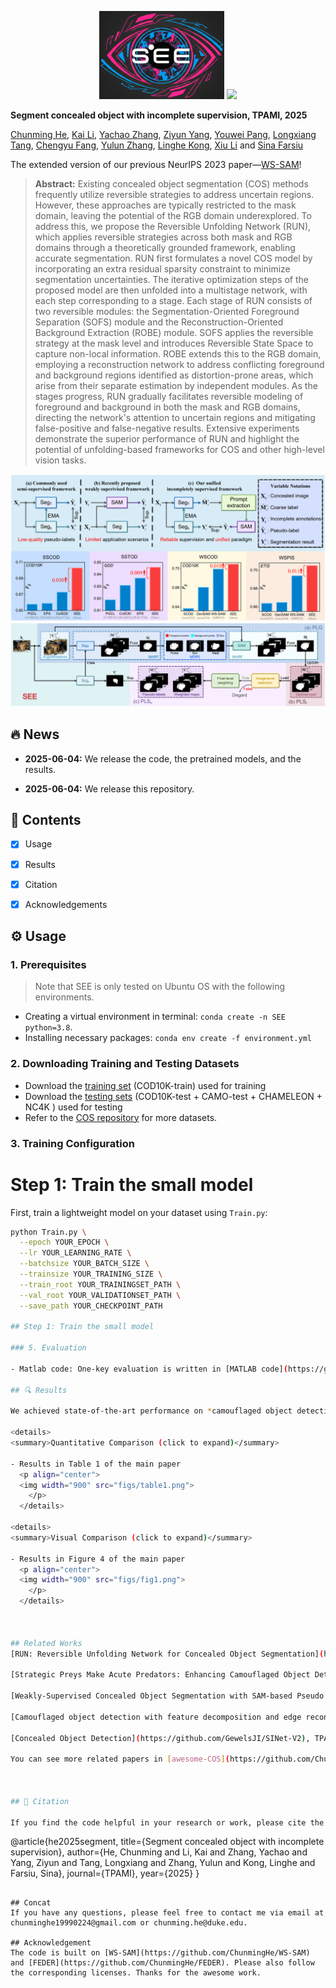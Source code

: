 <p align=center><img src="figs/logo1.png" width="200px"> <a href='https://arxiv.org/pdf/2501.18783'><img src='https://img.shields.io/badge/TPAMI-2025-red'></a> </p>

**Segment concealed object with incomplete supervision, TPAMI, 2025**

[Chunming He](https://chunminghe.github.io/), [Kai Li](https://scholar.google.com/citations?user=YsROc4UAAAAJ&hl=en), [Yachao Zhang](https://scholar.google.com/citations?user=a-I8c8EAAAAJ&hl=en), [Ziyun Yang](https://scholar.google.com/citations?user=G-AAVZEAAAAJ&hl=en), [Youwei Pang](https://scholar.google.com/citations?user=jdo9_goAAAAJ&hl=en), [Longxiang Tang](https://scholar.google.com/citations?user=3oMQsq8AAAAJ&hl=en), [Chengyu Fang](https://cnyvfang.github.io/), [Yulun Zhang](https://yulunzhang.com), [Linghe Kong](https://scholar.google.com/citations?hl=en&user=-wm2X-8AAAAJ), [Xiu Li](https://scholar.google.com/citations?user=Xrh1OIUAAAAJ&hl=en) and [Sina Farsiu](https://scholar.google.com/citations?user=mzcr92sAAAAJ&hl=en) 

The extended version of our previous NeurIPS 2023 paper—[WS-SAM](https://github.com/ChunmingHe/WS-SAM)!
>**Abstract:** Existing concealed object segmentation (COS) methods frequently utilize reversible strategies to address uncertain regions. However, these approaches are typically restricted to the mask domain, leaving the potential of the RGB domain underexplored. To address this, we propose the Reversible Unfolding Network (RUN), which applies reversible strategies across both mask and RGB domains through a theoretically grounded framework, enabling accurate segmentation. RUN first formulates a novel COS model by incorporating an extra residual sparsity constraint to minimize segmentation uncertainties. The iterative optimization steps of the proposed model are then unfolded into a multistage network, with each step corresponding to a stage. Each stage of RUN consists of two reversible modules: the Segmentation-Oriented Foreground Separation (SOFS) module and the Reconstruction-Oriented Background Extraction (ROBE) module. SOFS applies the reversible strategy at the mask level and introduces Reversible State Space to capture non-local information. ROBE extends this to the RGB domain, employing a reconstruction network to address conflicting foreground and background regions identified as distortion-prone areas, which arise from their separate estimation by independent modules. As the stages progress, RUN gradually facilitates reversible modeling of foreground and background in both the mask and RGB domains, directing the network's attention to uncertain regions and mitigating false-positive and false-negative results. Extensive experiments demonstrate the superior performance of RUN and highlight the potential of unfolding-based frameworks for COS and other high-level vision tasks.   

![](figs/overview.png)
![](figs/feature.png)


## 🔥 News

- **2025-06-04:** We release the code, the pretrained models, and the results.

- **2025-06-04:** We release this repository.



## 🔗 Contents

- [x] Usage
- [x] Results
- [x] Citation
- [x] Acknowledgements




## ⚙️ Usage


### 1. Prerequisites

> Note that SEE is only tested on Ubuntu OS with the following environments.

- Creating a virtual environment in terminal: `conda create -n SEE python=3.8`.
- Installing necessary packages: `conda env create -f environment.yml`

### 2. Downloading Training and Testing Datasets

- Download the [training set](https://anu365-my.sharepoint.com/:u:/g/personal/u7248002_anu_edu_au/EQ75AD2A5ClIgqNv6yvstSwBQ1jJNC6DNbk8HISuxPV9QA?e=UhHKSD) (COD10K-train) used for training 
- Download the [testing sets](https://anu365-my.sharepoint.com/:u:/g/personal/u7248002_anu_edu_au/EVI0Bjs7k_VIvz4HmSVV9egBo48vjwX7pvx7deXBtooBYg?e=FjGqZZ) (COD10K-test + CAMO-test + CHAMELEON + NC4K ) used for testing
- Refer to the [COS repository](https://github.com/ChunmingHe/awesome-concealed-object-segmentation) for more datasets.

### 3. Training Configuration

# Step 1: Train the small model  
First, train a lightweight model on your dataset using `Train.py`:

```bash
python Train.py \
  --epoch YOUR_EPOCH \
  --lr YOUR_LEARNING_RATE \
  --batchsize YOUR_BATCH_SIZE \
  --trainsize YOUR_TRAINING_SIZE \
  --train_root YOUR_TRAININGSET_PATH \
  --val_root YOUR_VALIDATIONSET_PATH \
  --save_path YOUR_CHECKPOINT_PATH

## Step 1: Train the small model

### 5. Evaluation

- Matlab code: One-key evaluation is written in [MATLAB code](https://github.com/DengPingFan/CODToolbox), please follow the instructions in `main.m` and just run it to generate the evaluation results.
  
## 🔍 Results

We achieved state-of-the-art performance on *camouflaged object detection*, *polyp image segmentation*, *medical tubular object segmentation*, and *transparent object detection*. More results can be found in the paper.

<details>
<summary>Quantitative Comparison (click to expand)</summary>

- Results in Table 1 of the main paper
  <p align="center">
  <img width="900" src="figs/table1.png">
	</p>
  </details>

<details>
<summary>Visual Comparison (click to expand)</summary>

- Results in Figure 4 of the main paper
  <p align="center">
  <img width="900" src="figs/fig1.png">
	</p>
  </details>



## Related Works
[RUN: Reversible Unfolding Network for Concealed Object Segmentation](https://github.com/ChunmingHe/Camouflageator), ICML 2025.

[Strategic Preys Make Acute Predators: Enhancing Camouflaged Object Detectors by Generating Camouflaged Objects](https://github.com/ChunmingHe/Camouflageator), ICLR 2024.

[Weakly-Supervised Concealed Object Segmentation with SAM-based Pseudo Labeling and Multi-scale Feature Grouping](https://github.com/ChunmingHe/WS-SAM), NeurIPS 2023.

[Camouflaged object detection with feature decomposition and edge reconstruction](https://github.com/ChunmingHe/FEDER), CVPR 2023.

[Concealed Object Detection](https://github.com/GewelsJI/SINet-V2), TPAMI 2022.

You can see more related papers in [awesome-COS](https://github.com/ChunmingHe/awesome-concealed-object-segmentation).



## 📎 Citation

If you find the code helpful in your research or work, please cite the following paper(s).

```
@article{he2025segment,
  title={Segment concealed object with incomplete supervision},
  author={He, Chunming and Li, Kai and Zhang, Yachao and Yang, Ziyun and Tang, Longxiang and Zhang, Yulun and Kong, Linghe and Farsiu, Sina},
  journal={TPAMI},
  year={2025}
}
```

## Concat
If you have any questions, please feel free to contact me via email at chunminghe19990224@gmail.com or chunming.he@duke.edu.

## Acknowledgement
The code is built on [WS-SAM](https://github.com/ChunmingHe/WS-SAM) and [FEDER](https://github.com/ChunmingHe/FEDER). Please also follow the corresponding licenses. Thanks for the awesome work.





